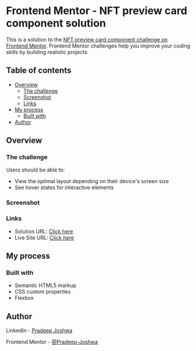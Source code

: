 # Frontend Mentor - NFT preview card component solution

This is a solution to the [NFT preview card component challenge on Frontend Mentor](https://www.frontendmentor.io/challenges/nft-preview-card-component-SbdUL_w0U). Frontend Mentor challenges help you improve your coding skills by building realistic projects. 

## Table of contents

- [Overview](#overview)
  - [The challenge](#the-challenge)
  - [Screenshot](#screenshot)
  - [Links](#links)
- [My process](#my-process)
  - [Built with](#built-with)
- [Author](#author)


## Overview

### The challenge

Users should be able to:

- View the optimal layout depending on their device's screen size
- See hover states for interactive elements

### Screenshot



### Links

- Solution URL: [Click here](https://www.frontendmentor.io/solutions/nft-previewcard-pradeep-joshwa-GrowYX0wIS)
- Live Site URL: [Click here](https://nftcard-pradeepjoshwa.netlify.app/)

## My process

### Built with

- Semantic HTML5 markup
- CSS custom properties
- Flexbox



## Author

LinkedIn - [Pradeep Joshwa](https://www.linkedin.com/in/pradeep-joshwa-b6650221b/)

Frontend Mentor - [@Pradeep-Joshwa](https://www.frontendmentor.io/profile/Pradeep-Joshwa)
